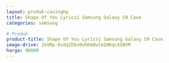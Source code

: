 ```yaml
---
layout: produk-casinghp
title: Shape Of You Lyrics1 Samsung Galaxy S9 Case
categories: samsung

# Produk
product-title: Shape Of You Lyrics1 Samsung Galaxy S9 Case
image-drive: 1kVRp-0zdqIDbn0vhKA0wlm1H6qcXSNVM
harga: 90000
---
```

